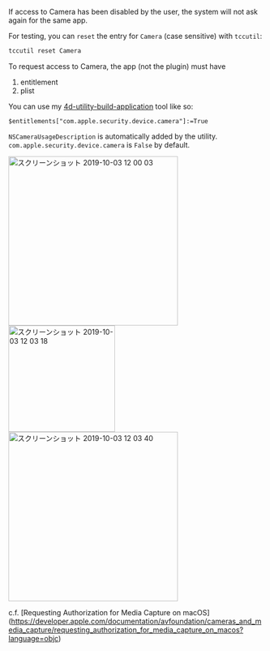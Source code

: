 If access to Camera has been disabled by the user, the system will not ask again for the same app.

For testing, you can ``reset`` the entry for ``Camera`` (case sensitive) with ``tccutil``:

```sh
tccutil reset Camera
```

To request access to Camera, the app (not the plugin) must have 

1. entitlement
1. plist 

You can use my [4d-utility-build-application](https://github.com/miyako/4d-utility-build-application) tool like so:

```
$entitlements["com.apple.security.device.camera"]:=True
```

``NSCameraUsageDescription`` is automatically added by the utility. ``com.apple.security.device.camera`` is ``False`` by default.


<img width="334" alt="スクリーンショット 2019-10-03 12 00 03" src="https://user-images.githubusercontent.com/1725068/66096245-58ac6a80-e5d5-11e9-9557-b6c2d3c0b328.png">

<img width="210" alt="スクリーンショット 2019-10-03 12 03 18" src="https://user-images.githubusercontent.com/1725068/66096398-ce183b00-e5d5-11e9-9b49-1252cd87b68a.png">

<img width="334" alt="スクリーンショット 2019-10-03 12 03 40" src="https://user-images.githubusercontent.com/1725068/66096420-da03fd00-e5d5-11e9-908c-13fc15a48b2a.png">

c.f. [Requesting Authorization for Media Capture on macOS] (https://developer.apple.com/documentation/avfoundation/cameras_and_media_capture/requesting_authorization_for_media_capture_on_macos?language=objc)
